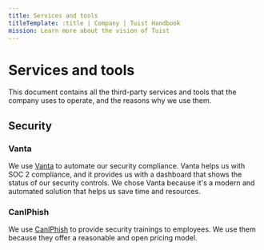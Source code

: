 ```yaml
---
title: Services and tools
titleTemplate: :title | Company | Tuist Handbook
mission: Learn more about the vision of Tuist
---
```


# Services and tools

This document contains all the third-party services and tools that the company uses to operate, and the reasons why we use them.

## Security

### Vanta

We use [Vanta](https://vanta.com) to automate our security compliance. Vanta helps us with SOC 2 compliance, and it provides us with a dashboard that shows the status of our security controls. We chose Vanta because it's a modern and automated solution that helps us save time and resources.

### CanIPhish
We use [CanIPhish](https://caniphish.com/) to provide security trainings to employees. We use them because they offer a reasonable and open pricing model.
